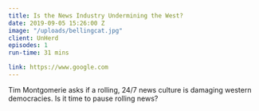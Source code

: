 ```yaml
---
title: Is the News Industry Undermining the West?
date: 2019-09-05 15:26:00 Z
image: "/uploads/bellingcat.jpg"
client: UnHerd
episodes: 1
run-time: 31 mins

link: https://www.google.com
---
```


Tim Montgomerie asks if a rolling, 24/7 news culture is damaging western democracies. Is it time to pause rolling news?